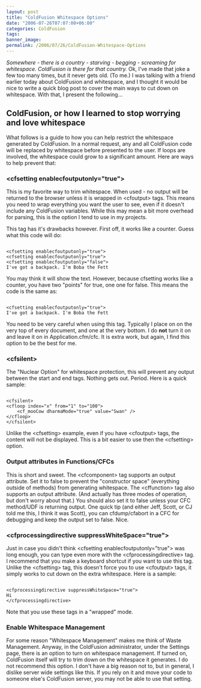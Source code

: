 ```yaml
---
layout: post
title: "ColdFusion Whitespace Options"
date: "2006-07-26T07:07:00+06:00"
categories: ColdFusion 
tags: 
banner_image: 
permalink: /2006/07/26/ColdFusion-Whitespace-Options
---
```


<i>Somewhere - there is a country - starving - begging - screaming for whitespace. ColdFusion is there for that country.</i> Ok, I've made that joke a few too many times, but it never gets old. (To me.) I was talking with a friend earlier today about ColdFusion and whitespace, and I thought it would be nice to write a quick blog post to cover the main ways to cut down on whitespace. With that, I present the following...
<!--more-->
<h2>ColdFusion, or how I learned to stop worrying and love whitespace</h2>

What follows is a guide to how you can help restrict the whitespace generated by ColdFusion. In a normal request, any and all ColdFusion code will be replaced by whitespace before presented to the user. If loops are involved, the whitespace could grow to a significant amount. Here are ways to help prevent that:

<h3>&lt;cfsetting enablecfoutputonly="true"&gt;</h3>

This is my favorite way to trim whitespace. When used - no output will be returned to the browser unless it is wrapped in &lt;cfoutput&gt; tags. This means you need to wrap everything you want the user to see, even if it doesn't include any ColdFusion variables. While this may mean a bit more overhead for parsing, this is the option I tend to use in my projects. 

This tag has it's drawbacks however. First off, it works like a counter. Guess what this code will do:

<code>
&lt;cfsetting enablecfoutputonly="true"&gt;
&lt;cfsetting enablecfoutputonly="true"&gt;
&lt;cfsetting enablecfoutputonly="false"&gt;
I've got a backpack. I'm Boba the Fett
</code>

You may think it will show the text. However, because cfsetting works like a counter, you have two "points" for true, one one for false. This means the code is the same as:

<code>
&lt;cfsetting enablecfoutputonly="true"&gt;
I've got a backpack. I'm Boba the Fett
</code>

You need to be very careful when using this tag. Typically I place on on the very top of every document, and one at the very bottom. I do <b>not</b> turn it on and leave it on in Application.cfm/cfc. It is extra work, but again, I find this option to be the best for me. 

<h3>&lt;cfsilent&gt;</h3>

The "Nuclear Option" for whitespace protection, this will prevent any output between the start and end tags. Nothing gets out. Period. Here is a quick sample:

<code>
&lt;cfsilent&gt;
&lt;cfloop index="x" from="1" to="100"&gt;
	&lt;cf_mooCow dharmaMode="true" value="Swan" /&gt;
&lt;/cfloop&gt;
&lt;/cfsilent&gt;
</code>

Unlike the &lt;cfsetting&gt; example, even if you have &lt;cfoutput&gt; tags, the content will not be displayed. This is a bit easier to use then the  &lt;cfsetting&gt; option. 

<h3>Output attributes in Functions/CFCs</h3>

This is short and sweet. The &lt;cfcomponent&gt; tag supports an output attribute. Set it to false to prevent the "constructor space" (everything outside of methods) from generating whitespace. The &lt;cffunction&gt; tag also supports an output attribute. (And actually has three modes of operation, but don't worry about that.) You should also set it to false unless your CFC method/UDF is returning output. One quick tip (and either Jeff, Scott, or CJ told me this, I think it was Scott), you can cfdump/cfabort in a CFC for debugging and keep the output set to false. Nice. 

<h3>&lt;cfprocessingdirective suppressWhiteSpace="true"&gt;</h3>

Just in case you didn't think &lt;cfsetting enablecfoutputonly="true"&gt; was long enough, you can type even more with the &lt;cfprocessingdirective&gt; tag. I recommend that you make a keyboard shortcut if you want to use this tag. Unlike the &lt;cfsetting&gt; tag, this doesn't force you to use &lt;cfoutput&gt; tags, it simply works to cut down on the extra whitespace. Here is a sample:

<code>
&lt;cfprocessingdirective suppressWhiteSpace="true"&gt;
Hi
&lt;/cfprocessingdirective&gt;
</code>

Note that you use these tags in a "wrapped" mode. 

<h3>Enable Whitespace Management</h3>

For some reason "Whitespace Management" makes me think of Waste Management. Anyway, in the ColdFusion administrator, under the Settings page, there is an option to turn on whitespace management. If turned on, ColdFusion itself will try to trim down on the whitespace it generates. I do not recommend this option. I don't have a big reason not to, but in general,  I dislike server wide settings like this. If you rely on it and move your code to someone else's ColdFusion server, you may not be able to use that setting.